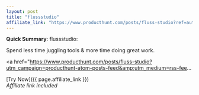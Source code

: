 ```yaml
---
layout: post
title: "flussstudio"
affiliate_link: "https://www.producthunt.com/posts/fluss-studio?ref=autoverse&utm_source=autoverse"
---
```


**Quick Summary**: flussstudio: <p>
            Spend less time juggling tools & more time doing great work.
          </p>
          <p>
            <a href="https://www.producthunt.com/posts/fluss-studio?utm_campaign=producthunt-atom-posts-feed&amp;utm_medium=rss-fee...

[Try Now]({{ page.affiliate_link }})  
*Affiliate link included*
